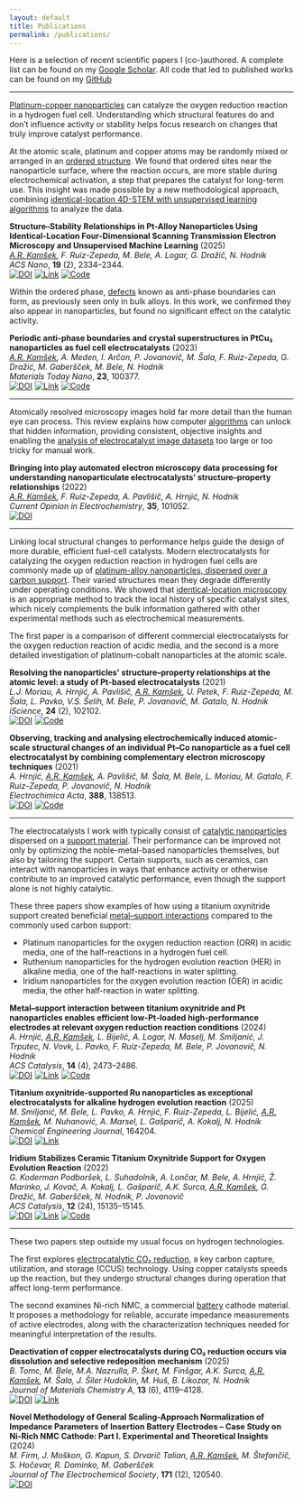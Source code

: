 ```yaml
---
layout: default
title: Publications
permalink: /publications/
---
```


Here is a selection of recent scientific papers I (co-)authored. A complete list can be found on my [Google Scholar](https://scholar.google.com/citations?user=lhbwej0AAAAJ). All code that led to published works can be found on my [GitHub](https://github.com/kamsekar)

---

<u>Platinum-copper nanoparticles</u> can catalyze the oxygen reduction reaction in a hydrogen fuel cell. Understanding which structural features do and don’t influence activity or stability helps focus research on changes that truly improve catalyst performance. 

At the atomic scale, platinum and copper atoms may be randomly mixed or arranged in an <u>ordered structure</u>. We found that ordered sites near the nanoparticle surface, where the reaction occurs, are more stable during electrochemical activation, a step that prepares the catalyst for long-term use. This insight was made possible by a new methodological approach, combining <u>identical-location 4D-STEM with unsupervised learning algorithms</u> to analyze the data.

**Structure–Stability Relationships in Pt-Alloy Nanoparticles Using Identical-Location Four-Dimensional Scanning Transmission Electron Microscopy and Unsupervised Machine Learning** (2025)  
  *<u>A.R. Kamšek</u>, F. Ruiz-Zepeda, M. Bele, A. Logar, G. Dražič, N. Hodnik*  
  *ACS Nano*, **19** (2), 2334–2344.  
  [![DOI](https://img.shields.io/badge/DOI-10.1021%2Facsnano.4c12528-blue)](https://doi.org/10.1021/acsnano.4c12528) [![Link](https://img.shields.io/badge/Link-Research%20Highlight-%2301bc8b)](https://www.ki.si/en/news/spreminjanje-strukture-nanodelcev-iz-zlitine-platina-baker/) [![Code](https://img.shields.io/badge/Code-Repository-063970)](https://github.com/kamsekar/Local-crystal-structure-4DSTEM)

Within the ordered phase, <u>defects</u> known as anti-phase boundaries can form, as previously seen only in bulk alloys. In this work, we confirmed they also appear in nanoparticles, but found no significant effect on the catalytic activity.

**Periodic anti-phase boundaries and crystal superstructures in PtCu₃ nanoparticles as fuel cell electrocatalysts** (2023)  
  *<u>A.R. Kamšek</u>, A. Meden, I. Arčon, P. Jovanovič, M. Šala, F. Ruiz-Zepeda, G. Dražić, M. Gaberšček, M. Bele, N. Hodnik*  
  *Materials Today Nano*, **23**, 100377.  
  [![DOI](https://img.shields.io/badge/DOI-10.1016%2Fj.mtnano.2023.100377-blue)](https://doi.org/10.1016/j.mtnano.2023.100377) [![Link](https://img.shields.io/badge/Link-Research%20Highlight-%2301bc8b)](https://www.ki.si/en/news/anti-phase-boundaries-in-platinum-copper-alloy-nanoparticles/) [![Code](https://img.shields.io/badge/Code-Repository-063970)](https://github.com/kamsekar/Defects-in-nanomaterials)

---

Atomically resolved microscopy images hold far more detail than the human eye can process. This review explains how computer <u>algorithms</u> can unlock that hidden information, providing consistent, objective insights and enabling the <u>analysis of electrocatalyst image datasets</u> too large or too tricky for manual work.

**Bringing into play automated electron microscopy data processing for understanding nanoparticulate electrocatalysts’ structure–property relationships** (2022)  
  *<u>A.R. Kamšek</u>, F. Ruiz-Zepeda, A. Pavlišič, A. Hrnjić, N. Hodnik*  
  *Current Opinion in Electrochemistry*, **35**, 101052.  
  [![DOI](https://img.shields.io/badge/DOI-10.1016%2Fj.coelec.2022.101052-blue)](https://doi.org/10.1016/j.coelec.2022.101052)

---

Linking local structural changes to performance helps guide the design of more durable, efficient fuel-cell catalysts. Modern electrocatalysts for catalyzing the oxygen reduction reaction in hydrogen fuel cells are commonly made up of <u>platinum-alloy nanoparticles, dispersed over a carbon support</u>. Their varied structures mean they degrade differently under operating conditions. We showed that <u>identical-location microscopy</u> is an appropriate method to track the local history of specific catalyst sites, which nicely complements the bulk information gathered with other experimental methods such as electrochemical measurements. 

The first paper is a comparison of different commercial electrocatalysts for the oxygen reduction reaction of acidic media, and the second is a more detailed investigation of platinum-cobalt nanoparticles at the atomic scale. 

**Resolving the nanoparticles' structure–property relationships at the atomic level: a study of Pt-based electrocatalysts** (2021)  
  *L.J. Moriau, A. Hrnjić, A. Pavlišič, <u>A.R. Kamšek</u>, U. Petek, F. Ruiz-Zepeda, M. Šala, L. Pavko, V.S. Šelih, M. Bele, P. Jovanovič, M. Gatalo, N. Hodnik*  
  *iScience*, **24** (2), 102102.  
  [![DOI](https://img.shields.io/badge/DOI-10.1016%2Fj.isci.2021.102102-blue)](https://doi.org/10.1016/j.isci.2021.102102) [![Code](https://img.shields.io/badge/Code-Repository-063970)](https://github.com/kamsekar/Atomically-resolved-images)

**Observing, tracking and analysing electrochemically induced atomic-scale structural changes of an individual Pt–Co nanoparticle as a fuel cell electrocatalyst by combining complementary electron microscopy techniques** (2021)  
  *A. Hrnjić, <u>A.R. Kamšek</u>, A. Pavlišič, M. Šala, M. Bele, L. Moriau, M. Gatalo, F. Ruiz-Zepeda, P. Jovanovič, N. Hodnik*  
  *Electrochimica Acta*, **388**, 138513.  
  [![DOI](https://img.shields.io/badge/DOI-10.1016%2Fj.electacta.2021.138513-blue)](https://doi.org/10.1016/j.electacta.2021.138513) [![Code](https://img.shields.io/badge/Code-Repository-063970)](https://github.com/kamsekar/Atomically-resolved-images)

---

The electrocatalysts I work with typically consist of <u>catalytic nanoparticles</u> dispersed on a <u>support material</u>. Their performance can be improved not only by optimizing the noble-metal-based nanoparticles themselves, but also by tailoring the support. Certain supports, such as ceramics, can interact with nanoparticles in ways that enhance activity or otherwise contribute to an improved catalytic performance, even though the support alone is not highly catalytic.

These three papers show examples of how using a titanium oxynitride support created beneficial <u>metal–support interactions</u> compared to the commonly used carbon support:
 - Platinum nanoparticles for the oxygen reduction reaction (ORR) in acidic media, one of the half-reactions in a hydrogen fuel cell.
 - Ruthenium nanoparticles for the hydrogen evolution reaction (HER) in alkaline media, one of the half-reactions in water splitting.
 - Iridium nanoparticles for the oxygen evolution reaction (OER) in acidic media, the other half-reaction in water splitting.

**Metal–support interaction between titanium oxynitride and Pt nanoparticles enables efficient low-Pt-loaded high-performance electrodes at relevant oxygen reduction reaction conditions** (2024)  
  *A. Hrnjić, <u>A.R. Kamšek</u>, L. Bijelić, A. Logar, N. Maselj, M. Smiljanić, J. Trputec, N. Vovk, L. Pavko, F. Ruiz-Zepeda, M. Bele, P. Jovanovič, N. Hodnik*  
  *ACS Catalysis*, **14** (4), 2473–2486.  
  [![DOI](https://img.shields.io/badge/DOI-10.1021%2Facscatal.3c03883-blue)](https://doi.org/10.1021/acscatal.3c03883) [![Link](https://img.shields.io/badge/Link-Research%20Highlight-%2301bc8b)](https://www.ki.si/en/news/metal-support-interaction-between-titanium-oxynitride-and-pt-nanoparticles-enables-efficient-low-pt-loaded-high-performance-electrodes-at-relevant-oxygen-reduction-reaction-current-densities/) [![Code](https://img.shields.io/badge/Code-Repository-063970)](https://github.com/kamsekar/Atomically-resolved-images)
  
**Titanium oxynitride-supported Ru nanoparticles as exceptional electrocatalysts for alkaline hydrogen evolution reaction** (2025)  
  *M. Smiljanić, M. Bele, L. Pavko, A. Hrnjić, F. Ruiz-Zepeda, L. Bijelić, <u>A.R. Kamšek</u>, M. Nuhanović, A. Marsel, L. Gašparič, A. Kokalj, N. Hodnik*  
  *Chemical Engineering Journal*, 164204.  
  [![DOI](https://img.shields.io/badge/DOI-10.1016%2Fj.cej.2025.164204-blue)](https://doi.org/10.1016/j.cej.2025.164204) [![Link](https://img.shields.io/badge/Link-Research%20Highlight-%2301bc8b)](https://www.ki.si/en/news/manj-plemenitih-kovin-vec-vodika-v-alkalnem-elektrolitu/)

**Iridium Stabilizes Ceramic Titanium Oxynitride Support for Oxygen Evolution Reaction** (2022)  
  *G. Koderman Podboršek, L. Suhadolnik, A. Lončar, M. Bele, A. Hrnjić, Ž. Marinko, J. Kovač, A. Kokalj, L. Gašparič, A.K. Surca, <u>A.R. Kamšek</u>, G. Dražić, M. Gaberšček, N. Hodnik, P. Jovanovič*  
  *ACS Catalysis*, **12** (24), 15135–15145.  
  [![DOI](https://img.shields.io/badge/DOI-10.1021%2Facscatal.2c04160-blue)](https://doi.org/10.1021/acscatal.2c04160) [![Link](https://img.shields.io/badge/Link-Research%20Highlight-%2301bc8b)](https://www.ki.si/en/news/povecanje-stabilnosti-keramicnega-titanovega-oksinitridnega-nosilca-med-elektrolizo-vode-preko-iridija/)  [![Code](https://img.shields.io/badge/Code-Repository-063970)](https://github.com/kamsekar/Particle-segmentation)
  
---

These two papers step outside my usual focus on hydrogen technologies.

The first explores <u>electrocatalytic CO₂ reduction</u>, a key carbon capture, utilization, and storage (CCUS) technology. Using copper catalysts speeds up the reaction, but they undergo structural changes during operation that affect long-term performance.

The second examines Ni-rich NMC, a commercial <u>battery</u> cathode material. It proposes a methodology for reliable, accurate impedance measurements of active electrodes, along with the characterization techniques needed for meaningful interpretation of the results.

**Deactivation of copper electrocatalysts during CO₂ reduction occurs via dissolution and selective redeposition mechanism** (2025)  
  *B. Tomc, M. Bele, M.A. Nazrulla, P. Šket, M. Finšgar, A.K. Surca, <u>A.R. Kamšek</u>, M. Šala, J. Šiler Hudoklin, M. Huš, B. Likozar, N. Hodnik*  
  *Journal of Materials Chemistry A*, **13** (6), 4119–4128.  
  [![DOI](https://img.shields.io/badge/DOI-10.1039%2FD4TA06466F-blue)](https://doi.org/10.1039/D4TA06466F) [![Link](https://img.shields.io/badge/Link-Research%20Highlight-%2301bc8b)](https://www.ki.si/en/news/deactivation-of-copper-during-electrochemical-c02-conversion/)

**Novel Methodology of General Scaling-Approach Normalization of Impedance Parameters of Insertion Battery Electrodes – Case Study on Ni-Rich NMC Cathode: Part I. Experimental and Theoretical Insights** (2024)  
  *M. Firm, J. Moškon, G. Kapun, S. Drvarič Talian, <u>A.R. Kamšek</u>, M. Štefančič, S. Hočevar, R. Dominko, M. Gaberšček*  
  *Journal of The Electrochemical Society*, **171** (12), 120540.  
  [![DOI](https://img.shields.io/badge/DOI-10.1149%2F1945--7111%2Fada061-blue)](https://doi.org/10.1149/1945-7111/ada061)
  

